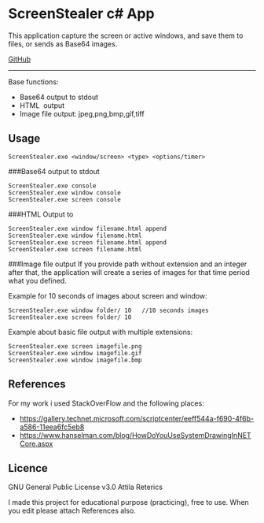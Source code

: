 # **ScreenStealer c# App**

This application capture the screen or active windows, and save them to files, or sends as Base64 images.

[GitHub](https://github.com/RedAty/ScreenStealer)

___

Base functions:

   * Base64 output to stdout
   * HTML <img> output 
   * Image file output: jpeg,png,bmp,gif,tiff
    
## Usage

```
ScreenStealer.exe <window/screen> <type> <options/timer>
```

###Base64 output to stdout
```
ScreenStealer.exe console
ScreenStealer.exe window console
ScreenStealer.exe screen console
```

###HTML Output to <img>
```
ScreenStealer.exe window filename.html append
ScreenStealer.exe window filename.html
ScreenStealer.exe screen filename.html append
ScreenStealer.exe screen filename.html
```

###Image file output
If you provide path without extension and an integer after that,
the application will create a series of images for that time period what you defined.

Example for 10 seconds of images about screen and window:
```
ScreenStealer.exe window folder/ 10   //10 seconds images
ScreenStealer.exe screen folder/ 10
```
Example about basic file output with multiple extensions:
```
ScreenStealer.exe screen imagefile.png
ScreenStealer.exe window imagefile.gif
ScreenStealer.exe window imagefile.bmp
```

## References
For my work i used StackOverFlow and the following places:

   * https://gallery.technet.microsoft.com/scriptcenter/eeff544a-f690-4f6b-a586-11eea6fc5eb8
   * https://www.hanselman.com/blog/HowDoYouUseSystemDrawingInNETCore.aspx

## Licence
GNU General Public License v3.0 Attila Reterics

I made this project for educational purpose (practicing), free to use.
When you edit please attach References also.

